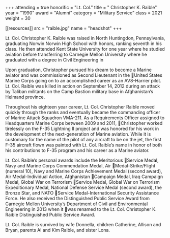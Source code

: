 +++
attending = true
honorific = "Lt. Col."
title     = " Christopher K. Raible"
year      = "1990"
award     = "Alumni"
category  = "Military Service"
class     = 2021
weight    = 30

[[resources]]
  src  = "raible.jpg"
  name = "headshot"
+++

Lt. Col. Christopher K. Raible was raised in North Huntingdon, Pennsylvania, graduating Norwin Norwin High School with honors, ranking seventh in his class. He then attended Kent State University for one year where he studied aviation before transferring to Carnegie Mellon University where he graduated with a degree in Civil Engineering in

Upon graduation, Christopher pursued his dream to become a Marine aviator and was commissioned as Second Lieutenant in the United States Marine Corps going on to an accomplished career as an AV8-Harrier pilot. Lt. Col. Raible was killed in action on September 14, 2012 during an attack by Taliban militants on the Camp Bastion military base in Afghanistan’s Helmand province.

Throughout his eighteen year career, Lt. Col. Christopher Raible moved quickly through the ranks and eventually became the commanding officer of Marine Attack Squadron VMA-211. As a Requirements Officer assigned to Headquarters Marine Corps between 2009 and 2011, Christopher worked tirelessly on the F-35 Lightning II project and was honored for his work in the development of the next-generation of Marine aviation. While it is customary for the name of the pilot of any aircraft to be on the jet, the first F-35 aircraft flown was painted with Lt. Col. Raible’s name in honor of both his contributions to F-35 program and his career as a Marine aviator.

Lt. Col. Raible’s personal awards include the Meritorious Service Medal, Navy and Marine Corps Commendation Medal, Air Medal-Strike/Flight (numeral 10), Navy and Marine Corps Achievement Medal (second award), Air Medal-Individual Action, Afghanistan Campaign Medal, Iraq Campaign Medal, Global War on Terrorism Service Medal, Global War on Terrorism Expeditionary Medal, National Defense Service Medal (second award), the Bronze Star, and NATO Service Medal-International Security Assistance Force. He also received the Distinguished Public Service Award from Carnegie Mellon University’s Department of Civil and Environmental Engineering in 2013 when it was renamed to the Lt. Col. Christopher K. Raible Distinguished Public Service Award.

Lt. Col. Raible is survived by wife Donnella, children Catherine, Allison and Bryan, parents Al and Kim Raible, and sister Lona.
